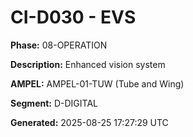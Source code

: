 # CI-D030 - EVS

**Phase:** 08-OPERATION

**Description:** Enhanced vision system

**AMPEL:** AMPEL-01-TUW (Tube and Wing)

**Segment:** D-DIGITAL

**Generated:** 2025-08-25 17:27:29 UTC
